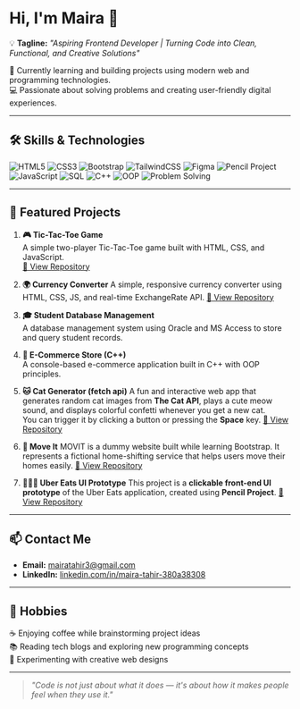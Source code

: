 # Hi, I'm Maira 👋

💡 **Tagline:** *"Aspiring Frontend Developer | Turning Code into Clean, Functional, and Creative Solutions"*  

🌱 Currently learning and building projects using modern web and programming technologies.  
💻 Passionate about solving problems and creating user-friendly digital experiences.

---

## 🛠 Skills & Technologies
![HTML5](https://img.shields.io/badge/HTML5-E34F26?style=for-the-badge&logo=html5&logoColor=white)
![CSS3](https://img.shields.io/badge/CSS3-1572B6?style=for-the-badge&logo=css3&logoColor=white)
![Bootstrap](https://img.shields.io/badge/Bootstrap-7952B3?style=for-the-badge&logo=bootstrap&logoColor=white)
![TailwindCSS](https://img.shields.io/badge/TailwindCSS-38B2AC?style=for-the-badge&logo=tailwindcss&logoColor=white)
![Figma](https://img.shields.io/badge/Figma-F24E1E?style=for-the-badge&logo=figma&logoColor=white)
![Pencil Project](https://img.shields.io/badge/Pencil%20Project-2E5EAA?style=for-the-badge&logo=pencil&logoColor=white)
![JavaScript](https://img.shields.io/badge/JavaScript-F7DF1E?style=for-the-badge&logo=javascript&logoColor=black)
![SQL](https://img.shields.io/badge/SQL-003B57?style=for-the-badge&logo=database&logoColor=white)
![C++](https://img.shields.io/badge/C++-00599C?style=for-the-badge&logo=cplusplus&logoColor=white)
![OOP](https://img.shields.io/badge/OOP-FF6F00?style=for-the-badge&logo=code&logoColor=white)
![Problem Solving](https://img.shields.io/badge/Problem%20Solving-4CAF50?style=for-the-badge&logo=target&logoColor=white)

---

## 📌 Featured Projects
1. **🎮 Tic-Tac-Toe Game**  
   A simple two-player Tic-Tac-Toe game built with HTML, CSS, and JavaScript.  
   [🔗 View Repository](https://github.com/maira32/tic-tac-toe)

2. **🌍 Currency Converter**
A simple, responsive currency converter using HTML, CSS, JS, and real-time ExchangeRate API.
 [🔗 View Repository](https://github.com/maira32/CurrenSee)

4. **🎓 Student Database Management**  
   A database management system using Oracle and MS Access to store and query student records.  

5. **🛒 E-Commerce Store (C++)**  
   A console-based e-commerce application built in C++ with OOP principles.
   
6. **🐱 Cat Generator (fetch api)**
   A fun and interactive web app that generates random cat images from **The Cat API**, plays a cute meow sound, and displays colorful confetti whenever you get a new cat.  
   You can trigger it by clicking a button or pressing the **Space** key.
    [🔗 View Repository](https://github.com/maira32/Cat-Generator)

7. **🚚 Move It**
   MOVIT is a dummy website built while learning Bootstrap. It represents a fictional home-shifting service that helps users move their homes easily.
    [🔗 View Repository](https://github.com/maira32/Move-It)

8. **🍔🚴‍♂️ Uber Eats UI Prototype**
   This project is a **clickable front-end UI prototype** of the Uber Eats application, created using **Pencil Project**.
    [🔗 View Repository](https://github.com/maira32/Uber-Eats-ui-prototype)
---

## 📫 Contact Me
- **Email:** [mairatahir3@gmail.com](mailto:mairatahir3@gmail.com)  
- **LinkedIn:** [linkedin.com/in/maira-tahir-380a38308](http://linkedin.com/in/maira-tahir-380a38308)

---

## 🎯 Hobbies
☕ Enjoying coffee while brainstorming project ideas  
📚 Reading tech blogs and exploring new programming concepts  
🎨 Experimenting with creative web designs

---

> *"Code is not just about what it does — it's about how it makes people feel when they use it."*


<!--
**maira32/maira32** is a ✨ _special_ ✨ repository because its `README.md` (this file) appears on your GitHub profile.

Here are some ideas to get you started:

- 🔭 I’m currently working on ...
- 🌱 I’m currently learning ...
- 👯 I’m looking to collaborate on ...
- 🤔 I’m looking for help with ...
- 💬 Ask me about ...
- 📫 How to reach me: ...
- 😄 Pronouns: ...
- ⚡ Fun fact: ...
-->
